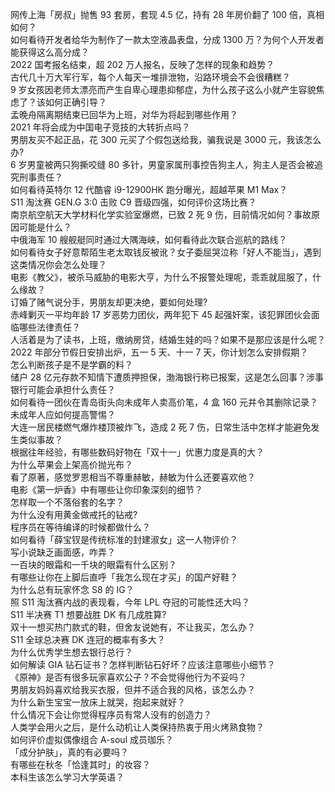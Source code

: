 网传上海「房叔」抛售 93 套房，套现 4.5 亿，持有 28 年房价翻了 100 倍，真相如何？  
如何看待开发者给华为制作了一款太空液晶表盘，分成 1300 万？为何个人开发者能获得这么高分成？  
2022 国考报名结束，超 202 万人报名，反映了怎样的现象和趋势？  
古代几十万大军行军，每个人每天一堆排泄物，沿路环境会不会很糟糕？  
9 岁女孩因老师太漂亮而产生自卑心理患抑郁症，为什么孩子这么小就产生容貌焦虑了？该如何正确引导？  
孟晚舟隔离期结束已回华为上班，对华为将起到哪些作用？  
2021 年将会成为中国电子竞技的大转折点吗？  
男朋友买不起正品，花 300 元买了个假包送给我，骗我说是 3000 元，我该怎么办?  
6 岁男童被两只狗撕咬缝 80 多针，男童家属刑事控告狗主人，狗主人是否会被追究刑事责任？  
如何看待英特尔 12 代酷睿 i9-12900HK 跑分曝光，超越苹果 M1 Max？  
S11 淘汰赛 GEN.G 3:0 击败 C9 晋级四强，如何评价这场比赛？  
南京航空航天大学材料化学实验室爆燃，已致 2 死 9 伤，目前情况如何？事故原因可能是什么？  
中俄海军 10 艘舰艇同时通过大隅海峡，如何看待此次联合巡航的路线？  
如何看待女子好意帮陌生老太取钱反被讹？女子委屈哭泣称「好人不能当」，遇到这类情况你会怎么处理？  
电影《教父》，被杀马威胁的电影大亨，为什么不报警处理呢，乖乖就屈服了，什么缘故？  
订婚了赌气说分手，男朋友却更决绝，要如何处理?  
赤峰剿灭一平均年龄 17 岁恶势力团伙，两年犯下 45 起强奸案，该犯罪团伙会面临哪些法律责任？  
人活着是为了读书，上班，缴纳房贷，结婚生娃的吗？如果不是那应该是什么呢？  
2022 年部分节假日安排出炉，五一 5 天、十一 7 天，你计划怎么安排假期？  
怎么判断孩子是不是学霸的料？  
储户 28 亿元存款不知情下遭质押担保，渤海银行称已报案，这是怎么回事？涉事银行可能会承担什么责任？  
如何看待一团伙在青岛街头向未成年人卖高价笔，4 盒 160 元并令其删除记录？未成年人应如何提高警惕？  
大连一居民楼燃气爆炸楼顶被炸飞，造成 2 死 7 伤，日常生活中怎样才能避免发生类似事故？  
根据往年经验，有哪些数码好物在「双十一」优惠力度是真的大？  
为什么苹果会上架高价抛光布？  
看了原著，感觉罗恩相当不尊重赫敏，赫敏为什么还要喜欢他？  
电影《第一炉香》中有哪些让你印象深刻的细节？  
怎样取一个不落俗套的名字？  
为什么没有用黄金做戒托的钻戒?  
程序员在等待编译的时候都做什么？  
如何看待「薛宝钗是传统标准的封建淑女」这一人物评价？  
写小说缺乏画面感，咋弄？  
一百块的眼霜和一千块的眼霜有什么区别？  
有哪些让你在上脚后直呼「我怎么现在才买」的国产好鞋？  
为什么总有玩家怀念 S8 的 IG？  
照 S11 淘汰赛内战的表现看，今年 LPL 夺冠的可能性还大吗？  
S11 半决赛 T1 想要战胜 DK 有几成胜算?  
双十一想买热门款式的鞋，但舍友说她有，不让我买，怎么办？  
S11 全球总决赛 DK 连冠的概率有多大？  
为什么优秀学生想去银行总行？  
如何解读 GIA 钻石证书？怎样判断钻石好坏？应该注意哪些小细节？  
《原神》是否有很多玩家喜欢公子？不会觉得他行为不妥吗？  
男朋友妈妈喜欢给我买衣服，但并不适合我的风格，该怎么办？  
为什么新生宝宝一放床上就哭，抱起来就好？  
什么情况下会让你觉得程序员有常人没有的创造力？  
人类学会用火之后，是什么动机让人类保持热衷于用火烤熟食物？  
如何评价虚拟偶像组合 A-soul 成员珈乐？  
「成分护肤」，真的有必要吗？  
有哪些在秋冬「恰逢其时」的妆容？  
本科生该怎么学习大学英语？  
